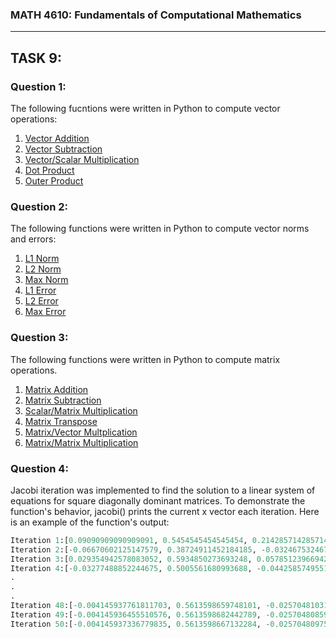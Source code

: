 ### MATH 4610: Fundamentals of Computational Mathematics 
***

## TASK 9:

### Question 1:

The following fucntions were written in Python to compute vector operations:
1. [Vector Addition](https://github.com/HyrumHansen/math4610/blob/main/code/task9/vectorAdd.md)
2. [Vector Subtraction](https://github.com/HyrumHansen/math4610/blob/main/code/task9/vectorSubtract.md)
3. [Vector/Scalar Multiplication](https://github.com/HyrumHansen/math4610/blob/main/code/task9/scalarMultiplication.md)
4. [Dot Product](https://github.com/HyrumHansen/math4610/blob/main/code/task9/dotProduct.md)
5. [Outer Product](https://github.com/HyrumHansen/math4610/blob/main/code/task9/outerProduct.md)

### Question 2:

The following functions were written in Python to compute vector norms and errors:
1. [L1 Norm](https://github.com/HyrumHansen/math4610/blob/main/code/task9/l1norm.md)
2. [L2 Norm](https://github.com/HyrumHansen/math4610/blob/main/code/task9/l2norm.md)
3. [Max Norm](https://github.com/HyrumHansen/math4610/blob/main/code/task9/maxNorm.md)
4. [L1 Error](https://github.com/HyrumHansen/math4610/blob/main/code/task9/l1Error.md)
5. [L2 Error](https://github.com/HyrumHansen/math4610/blob/main/code/task9/l2Error.md)
6. [Max Error](https://github.com/HyrumHansen/math4610/blob/main/code/task9/maxError.md)

### Question 3:

The following functions were written in Python to compute matrix operations. 
1. [Matrix Addition](https://github.com/HyrumHansen/math4610/blob/main/code/task9/matrixAdd.md)
2. [Matrix Subtraction](https://github.com/HyrumHansen/math4610/blob/main/code/task9/matrixSub.md)
3. [Scalar/Matrix Multiplication](https://github.com/HyrumHansen/math4610/blob/main/code/task9/scalarMatrixMult.md)
4. [Matrix Transpose](https://github.com/HyrumHansen/math4610/blob/main/code/task9/matrixTranspose.md)
5. [Matrix/Vector Multplication](https://github.com/HyrumHansen/math4610/blob/main/code/task9/matVecMult.md)
6. [Matrix/Matrix Multiplication](https://github.com/HyrumHansen/math4610/blob/main/code/task9/matrixMult.md)

### Question 4:

Jacobi iteration was implemented to find the solution to a linear system of equations for square diagonally dominant matrices. To demonstrate the function's behavior, jacobi() prints the current x vector each iteration. Here is an example of the function's output:

```python
Iteration 1:[0.09090909090909091, 0.5454545454545454, 0.21428571428571427]   
Iteration 2:[-0.06670602125147579, 0.38724911452184185, -0.03246753246753244]
Iteration 3:[0.029354942578083052, 0.5934850273693248, 0.05785123966942148]     
Iteration 4:[-0.03277488852244675, 0.5005561680993688, -0.04425857495515108]    
.
.
.
Iteration 48:[-0.004145937761811703, 0.5613598659748101, -0.025704810313001345]
Iteration 49:[-0.004145936455510576, 0.5613598682442789, -0.025704808594659845]
Iteration 50:[-0.004145937336779835, 0.5613598667132284, -0.02570480975390372]
```



